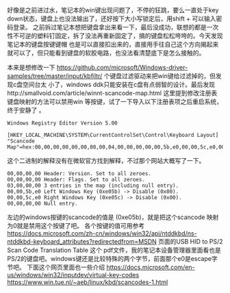 好像是之前进过水，笔记本的win键出现问题了，不停的狂跳，要么一直处于key down状态，键盘上也没法输出了，还好按下大小写锁定后，用shift + 可以输入密码登录。
之前拆过笔记本想把键盘拿出来看一下，最后没成功，联想的都是一次性不可逆的塑料钉固定，拆了没法再重新固定了，搞的键盘松松垮垮的。今天发现笔记本的键盘按键键帽
也是可以直接扣出来的，直接用手往自己这个方向揭起来就可以了，但只能看到键盘的软胶电路，也没法看清楚底下是怎么接触的。

本来是想修改一下 https://github.com/microsoft/Windows-driver-samples/tree/master/input/kbfiltr/ 个键盘过滤驱动来把win键给过滤掉的，但发现c盘空间台太
小了，windows ddk只能安装在c盘有点弱智的设计。最后发现http://smallvoid.com/article/winnt-scancode-map.html 这里提到修改注册表键盘映射的方法可以禁用win
等按键，试了一下导入以下注册表项之后重启系统，终于安静了 。
```text
Windows Registry Editor Version 5.00

[HKEY_LOCAL_MACHINE\SYSTEM\CurrentControlSet\Control\Keyboard Layout]
"Scancode Map"=hex:00,00,00,00,00,00,00,00,04,00,00,00,00,00,5b,e0,00,00,5c,e0,00,00,f6,e0,00,00,00,00
```
这个二进制的解释没有在微软官方找到解释，不过那个网站大概写了一下。
```text
00,00,00,00	Header: Version. Set to all zeroes.
00,00,00,00	Header: Flags. Set to all zeroes.
03,00,00,00	3 entries in the map (including null entry).
00,00,5b,e0	Left Windows Key (0xe05b) -> Disable (0x00).
00,00,5c,e0	Right Windows Key (0xe05c) -> Disable (0x00).
00,00,00,00	Null entry.
```

左边的windows按键的scancode的值是 (0xe05b)，就是把这个scancode 映射为0就是禁用这个按键了吧。
各个按键的值可用参考
https://docs.microsoft.com/zh-cn/windows/win32/api/ntddkbd/ns-ntddkbd-keyboard_attributes?redirectedfrom=MSDN 页面的USB HID to PS/2 Scan Code Translation Table 这个
pdf文件，我的笔记本设备管理器里面看也是PS/2的键盘吧。windows键还是比较特殊的两个字节，前面那个e0是escape字节吧。
下面这个网页里面也一些介绍
https://docs.microsoft.com/en-us/windows/win32/inputdev/virtual-key-codes
https://www.win.tue.nl/~aeb/linux/kbd/scancodes-1.html
